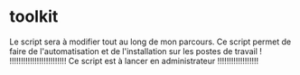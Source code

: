 # toolkit
Le script sera à modifier tout au long de mon parcours.
Ce script permet de faire de l'automatisation et de l'installation sur les postes de travail !
!!!!!!!!!!!!!!!!!!!!!!!!! Ce script est à lancer en administrateur !!!!!!!!!!!!!!!!!!
